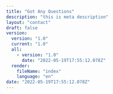 ```yaml
---
title: "Got Any Questions"
description: "this is meta description"
layout: "contact"
draft: false
version:
  version: "1.0"
  current: "1.0"
  all:
    - version: "1.0"
      date: "2022-05-19T17:55:12.078Z"
  render:
    fileName: "index"
    language: "en"
date: "2022-05-19T17:55:12.078Z"
---
```

